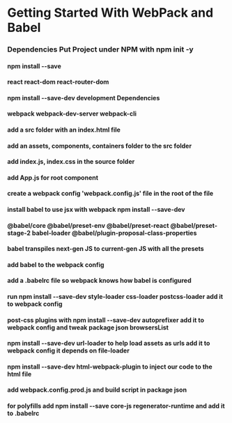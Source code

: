 # Getting Started With WebPack and Babel

### Dependencies Put Project under NPM with npm init -y

#### npm install --save

#### react react-dom react-router-dom

#### npm install --save-dev development Dependencies

#### webpack webpack-dev-server webpack-cli

#### add a src folder with an index.html file

#### add an assets, components, containers folder to the src folder

#### add index.js, index.css in the source folder

#### add App.js for root component

#### create a webpack config 'webpack.config.js' file in the root of the file

#### install babel to use jsx with webpack npm install --save-dev

#### @babel/core @babel/preset-env @babel/preset-react @babel/preset-stage-2 babel-loader @babel/plugin-proposal-class-properties

#### babel transpiles next-gen JS to current-gen JS with all the presets

#### add babel to the webpack config

#### add a .babelrc file so webpack knows how babel is configured

#### run npm install --save-dev style-loader css-loader postcss-loader add it to webpack config

#### post-css plugins with npm install --save-dev autoprefixer add it to webpack config and tweak package json browsersList

#### npm install --save-dev url-loader to help load assets as urls add it to webpack config it depends on file-loader

#### npm install --save-dev html-webpack-plugin to inject our code to the html file

#### add webpack.config.prod.js and build script in package json

#### for polyfills add npm install --save core-js regenerator-runtime and add it to .babelrc
